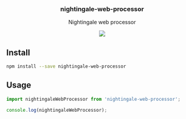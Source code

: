 <h3 align="center">
  nightingale-web-processor
</h3>

<p align="center">
  Nightingale web processor
</p>

<p align="center">
  <a href="https://npmjs.org/package/nightingale-web-processor"><img src="https://img.shields.io/npm/v/nightingale-web-processor.svg?style=flat-square"></a>
</p>

## Install

```bash
npm install --save nightingale-web-processor
```

## Usage

```js
import nightingaleWebProcessor from 'nightingale-web-processor';

console.log(nightingaleWebProcessor);
```
